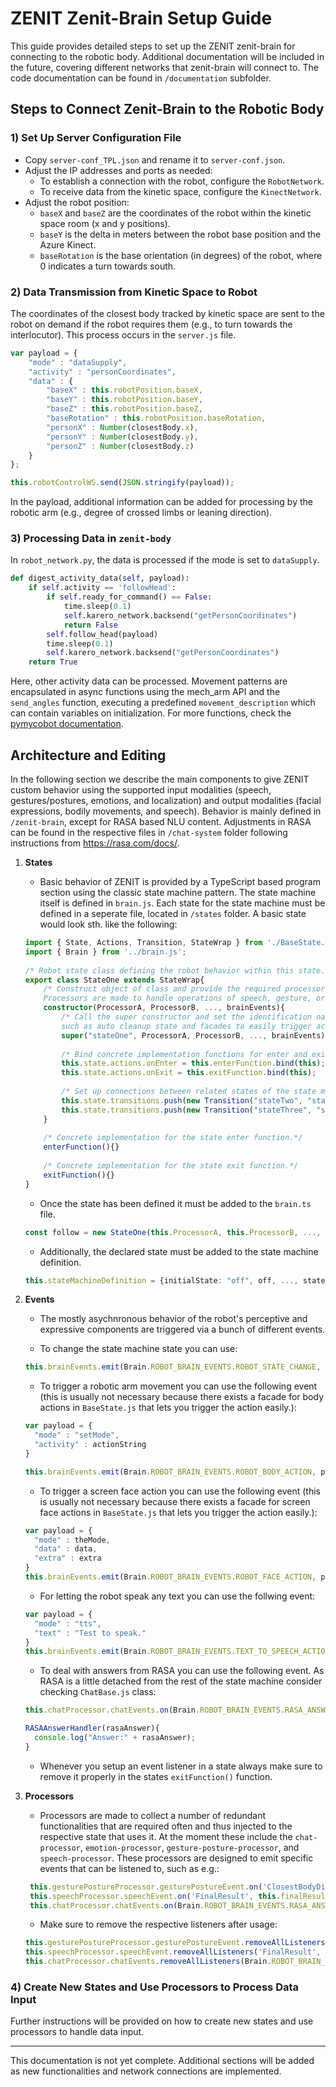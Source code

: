 # ZENIT Zenit-Brain Setup Guide

This guide provides detailed steps to set up the ZENIT zenit-brain for connecting to the robotic body. Additional documentation will be included in the future, covering different networks that zenit-brain will connect to. The code documentation can be found in `/documentation` subfolder.

## Steps to Connect Zenit-Brain to the Robotic Body

### 1) Set Up Server Configuration File

- Copy `server-conf_TPL.json` and rename it to `server-conf.json`.
- Adjust the IP addresses and ports as needed:
  - To establish a connection with the robot, configure the `RobotNetwork`.
  - To receive data from the kinetic space, configure the `KinectNetwork`.
- Adjust the robot position:
  - `baseX` and `baseZ` are the coordinates of the robot within the kinetic space room (x and y positions).
  - `baseY` is the delta in meters between the robot base position and the Azure Kinect.
  - `baseRotation` is the base orientation (in degrees) of the robot, where 0 indicates a turn towards south.

### 2) Data Transmission from Kinetic Space to Robot

The coordinates of the closest body tracked by kinetic space are sent to the robot on demand if the robot requires them (e.g., to turn towards the interlocutor). This process occurs in the `server.js` file.

```javascript
var payload = {
    "mode" : "dataSupply",
    "activity" : "personCoordinates",
    "data" : {
        "baseX" : this.robotPosition.baseX,
        "baseY" : this.robotPosition.baseY,
        "baseZ" : this.robotPosition.baseZ,
        "baseRotation" : this.robotPosition.baseRotation,
        "personX" : Number(closestBody.x),
        "personY" : Number(closestBody.y),
        "personZ" : Number(closestBody.z)
    } 
};

this.robotControlWS.send(JSON.stringify(payload));
```

In the payload, additional information can be added for processing by the robotic arm (e.g., degree of crossed limbs or leaning direction).

### 3) Processing Data in `zenit-body`

In `robot_network.py`, the data is processed if the mode is set to `dataSupply`.

```python
def digest_activity_data(self, payload):
    if self.activity == 'followHead':
        if self.ready_for_command() == False:
            time.sleep(0.1)
            self.karero_network.backsend("getPersonCoordinates")
            return False
        self.follow_head(payload)
        time.sleep(0.1)
        self.karero_network.backsend("getPersonCoordinates")
    return True
```

Here, other activity data can be processed. Movement patterns are encapsulated in async functions using the mech_arm API and the `send_angles` function, executing a predefined `movement_description` which can contain variables on initialization. For more functions, check the [pymycobot documentation](https://github.com/elephantrobotics/pymycobot/blob/main/docs/README.md).

## Architecture and Editing
In the following section we describe the main components to give ZENIT custom behavior using the supported input modalities (speech, gestures/postures, emotions, and localization) and output modalities (facial expressions, bodily movements, and speech). Behavior is mainly defined in `/zenit-brain`, except for RASA based NLU content. Adjustments in RASA can be found in the respective files in `/chat-system` folder following instructions from https://rasa.com/docs/.

1. **States**
   - Basic behavior of ZENIT is provided by a TypeScript based program section using the classic state machine pattern. The state machine itself is defined in `brain.js`. Each state for the state machine must be defined in a seperate file, located in `/states` folder. A basic state would look sth. like the following:
     
    ```ts
    import { State, Actions, Transition, StateWrap } from './BaseState.js';
    import { Brain } from '../brain.js';
  
    /* Robot state class defining the robot behavior within this state. */
    export class StateOne extends StateWrap{
        /* Construct object of class and provide the required processors that are required for the respective following code.
        Processors are made to handle operations of speech, gesture, or chat inputs and maybe extended for further application.*/
        constructor(ProcessorA, ProcessorB, ..., brainEvents){
            /* Call the super constructor and set the identification name for the state class and basic functionalities,
            such as auto cleanup state and facades to easily trigger actions. */
            super("stateOne", ProcessorA, ProcessorB, ..., brainEvents);
  
            /* Bind concrete implementation functions for enter and exit of the current state. */
            this.state.actions.onEnter = this.enterFunction.bind(this);
            this.state.actions.onExit = this.exitFunction.bind(this);
  
            /* Set up connections between related states of the state machine. */
            this.state.transitions.push(new Transition("stateTwo", "stateTwo", () => {}));   
            this.state.transitions.push(new Transition("stateThree", "stateThree", () => {}));  
        }
  
        /* Concrete implementation for the state enter function.*/
        enterFunction(){}
  
        /* Concrete implementation for the state exit function.*/
        exitFunction(){}
    }
    ```
    - Once the state has been defined it must be added to the `brain.ts` file.
     ```ts
     const follow = new StateOne(this.ProcessorA, this.ProcessorB, ..., this.brainEvents).getState();
     ```
    - Additionally, the declared state must be added to the state machine definition.
    ```ts
    this.stateMachineDefinition = {initialState: "off", off, ..., stateOne};
    ```
2. **Events**
   - The mostly asychnronous behavior of the robot's perceptive and expressive components are triggered via a bunch of different events.
     
    - To change the state machine state you can use:
    ```ts
    this.brainEvents.emit(Brain.ROBOT_BRAIN_EVENTS.ROBOT_STATE_CHANGE, "stateOne");
    ```
    
    - To trigger a robotic arm movement you can use the following event (this is usually not necessary because there exists a facade for body actions in `BaseState.js` that lets you trigger the action easily.):
    ```ts
    var payload = {
      "mode" : "setMode",
      "activity" : actionString
    }
    
    this.brainEvents.emit(Brain.ROBOT_BRAIN_EVENTS.ROBOT_BODY_ACTION, payload);
    ```
    
    - To trigger a screen face action you can use the following event (this is usually not necessary because there exists a facade for screen face actions in `BaseState.js` that lets you trigger the action easily.):
    ```ts
    var payload = {
      "mode" : theMode,
      "data" : data,
      "extra" : extra
    }
    this.brainEvents.emit(Brain.ROBOT_BRAIN_EVENTS.ROBOT_FACE_ACTION, payload)
    ```
    
    - For letting the robot speak any text you can use the follwing event:
    ```ts
    var payload = {
      "mode" : "tts",
      "text" : "Test to speak."
    }
    this.brainEvents.emit(Brain.ROBOT_BRAIN_EVENTS.TEXT_TO_SPEECH_ACTION, payload);
    ```
    
    - To deal with answers from RASA you can use the following event. As RASA is a little detached from the rest of the state machine consider checking `ChatBase.js` class:
    
    ```ts
    this.chatProcessor.chatEvents.on(Brain.ROBOT_BRAIN_EVENTS.RASA_ANSWER, this.RASAAnswerHandler.bind(this));
    
    RASAAnswerHandler(rasaAnswer){
      console.log("Answer:" + rasaAnswer);
    }
    ```
    - Whenever you setup an event listener in a state always make sure to remove it properly in the states `exitFunction()` function.

3. **Processors**
   - Processors are made to collect a number of redundant functionalities that are required often and thus injected to the respective state that uses it. At the moment these include the `chat-processor`, `emotion-processor`, `gesture-posture-processor`, and `speech-processor`. These processors are designed to emit specific events that can be listened to, such as e.g.:
   ```ts
    this.gesturePostureProcessor.gesturePostureEvent.on('ClosestBodyDistance', this.closestBodyRecognition.bind(this));
    this.speechProcessor.speechEvent.on('FinalResult', this.finalResultHandler.bind(this));
    this.chatProcessor.chatEvents.on(Brain.ROBOT_BRAIN_EVENTS.RASA_ANSWER, this.RASAAnswerHandler.bind(this));
   ```
   - Make sure to remove the respective listeners after usage:

    ```ts
    this.gesturePostureProcessor.gesturePostureEvent.removeAllListeners('ClosestBodyDistance', this.closestBodyRecognition);
    this.speechProcessor.speechEvent.removeAllListeners('FinalResult', this.finalResultHandler);
    this.chatProcessor.chatEvents.removeAllListeners(Brain.ROBOT_BRAIN_EVENTS.RASA_ANSWER, this.RASAAnswerHandler);
    ```
### 4) Create New States and Use Processors to Process Data Input

Further instructions will be provided on how to create new states and use processors to handle data input.

---

This documentation is not yet complete. Additional sections will be added as new functionalities and network connections are implemented.
